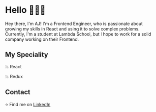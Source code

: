 # Hello :wave::man_technologist:

Hey there, I'm AJ! I'm a Frontend Engineer, who is passionate about growing my skills in React and using it to solve complex problems. Currently, I'm a student at Lambda School, but I hope to work for a solid company working on their Frontend.

## My Speciality

:boom: React 

:boom: Redux

## Contact

:star: Find me on [LinkedIn](https://www.linkedin.com/in/aj-gebara/)
